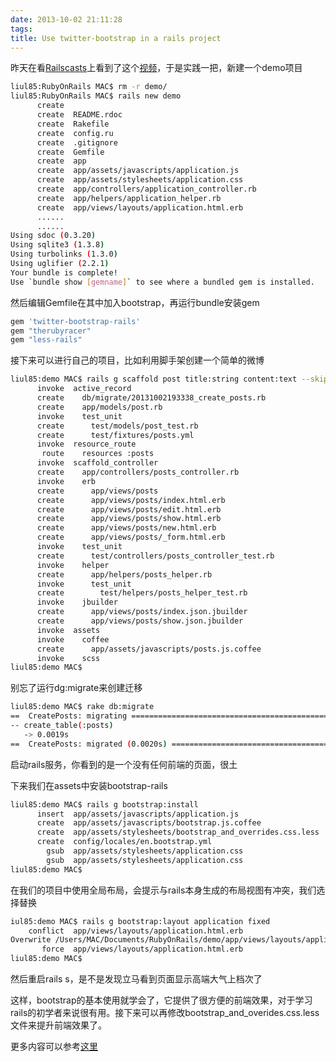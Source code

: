 ```yaml
---
date: 2013-10-02 21:11:28
tags:
title: Use twitter-bootstrap in a rails project
---
```



昨天在看[Railscasts](http://railscasts.com/)上看到了这个[视频](http://railscasts.com/episodes/328-twitter-bootstrap-basics)，于是实践一把，新建一个demo项目

```sh
liul85:RubyOnRails MAC$ rm -r demo/
liul85:RubyOnRails MAC$ rails new demo
      create
      create  README.rdoc
      create  Rakefile
      create  config.ru
      create  .gitignore
      create  Gemfile
      create  app
      create  app/assets/javascripts/application.js
      create  app/assets/stylesheets/application.css
      create  app/controllers/application_controller.rb
      create  app/helpers/application_helper.rb
      create  app/views/layouts/application.html.erb
      ......
      ......
Using sdoc (0.3.20)
Using sqlite3 (1.3.8)
Using turbolinks (1.3.0)
Using uglifier (2.2.1)
Your bundle is complete!
Use `bundle show [gemname]` to see where a bundled gem is installed.
```

然后编辑Gemfile在其中加入bootstrap，再运行bundle安装gem

```ruby
gem 'twitter-bootstrap-rails'
gem "therubyracer"
gem "less-rails"
```

接下来可以进行自己的项目，比如利用脚手架创建一个简单的微博
```sh
liul85:demo MAC$ rails g scaffold post title:string content:text --skip-stylesheets
      invoke  active_record
      create    db/migrate/20131002193338_create_posts.rb
      create    app/models/post.rb
      invoke    test_unit
      create      test/models/post_test.rb
      create      test/fixtures/posts.yml
      invoke  resource_route
       route    resources :posts
      invoke  scaffold_controller
      create    app/controllers/posts_controller.rb
      invoke    erb
      create      app/views/posts
      create      app/views/posts/index.html.erb
      create      app/views/posts/edit.html.erb
      create      app/views/posts/show.html.erb
      create      app/views/posts/new.html.erb
      create      app/views/posts/_form.html.erb
      invoke    test_unit
      create      test/controllers/posts_controller_test.rb
      invoke    helper
      create      app/helpers/posts_helper.rb
      invoke      test_unit
      create        test/helpers/posts_helper_test.rb
      invoke    jbuilder
      create      app/views/posts/index.json.jbuilder
      create      app/views/posts/show.json.jbuilder
      invoke  assets
      invoke    coffee
      create      app/assets/javascripts/posts.js.coffee
      invoke    scss
liul85:demo MAC$
```

别忘了运行dg:migrate来创建迁移
```sh
liul85:demo MAC$ rake db:migrate
==  CreatePosts: migrating ====================================================
-- create_table(:posts)
   -> 0.0019s
==  CreatePosts: migrated (0.0020s) ===========================================
```

启动rails服务，你看到的是一个没有任何前端的页面，很土

下来我们在assets中安装bootstrap-rails
```sh
liul85:demo MAC$ rails g bootstrap:install
      insert  app/assets/javascripts/application.js
      create  app/assets/javascripts/bootstrap.js.coffee
      create  app/assets/stylesheets/bootstrap_and_overrides.css.less
      create  config/locales/en.bootstrap.yml
        gsub  app/assets/stylesheets/application.css
        gsub  app/assets/stylesheets/application.css
liul85:demo MAC$
```

在我们的项目中使用全局布局，会提示与rails本身生成的布局视图有冲突，我们选择替换
```sh
iul85:demo MAC$ rails g bootstrap:layout application fixed
    conflict  app/views/layouts/application.html.erb
Overwrite /Users/MAC/Documents/RubyOnRails/demo/app/views/layouts/application.html.erb? (enter "h" for help) [Ynaqdh] y
       force  app/views/layouts/application.html.erb
liul85:demo MAC$
```

然后重启rails s，是不是发现立马看到页面显示高端大气上档次了

这样，bootstrap的基本使用就学会了，它提供了很方便的前端效果，对于学习rails的初学者来说很有用。接下来可以再修改bootstrap_and_overides.css.less文件来提升前端效果了。

更多内容可以参考[这里](https://github.com/seyhunak/twitter-bootstrap-rails)